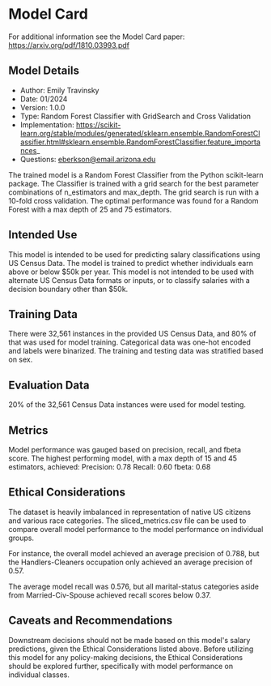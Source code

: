 # Model Card

For additional information see the Model Card paper: https://arxiv.org/pdf/1810.03993.pdf

## Model Details
- Author: Emily Travinsky
- Date: 01/2024
- Version: 1.0.0
- Type: Random Forest Classifier with GridSearch and Cross Validation
- Implementation: https://scikit-learn.org/stable/modules/generated/sklearn.ensemble.RandomForestClassifier.html#sklearn.ensemble.RandomForestClassifier.feature_importances_
- Questions: eberkson@email.arizona.edu

The trained model is a Random Forest Classifier from the Python scikit-learn
package. The Classifier is trained with a grid search for the best
parameter combinations of n_estimators and max_depth. The grid search is run
with a 10-fold cross validation. The optimal performance was found for a 
Random Forest with a max depth of 25 and 75 estimators.

## Intended Use
This model is intended to be used for predicting salary classifications using
US Census Data. The model is trained to predict whether individuals earn above
or below $50k per year. This model is not intended to be used with alternate
US Census Data formats or inputs, or to classify salaries with a decision 
boundary other than $50k.

## Training Data
There were 32,561 instances in the provided US Census Data, and 80% of that 
was used for model training. Categorical data was one-hot encoded and labels
were binarized. The training and testing data was stratified based on sex.

## Evaluation Data
20% of the 32,561 Census Data instances were used for model testing.

## Metrics
Model performance was gauged based on precision, recall, and fbeta score. The
highest performing model, with a max depth of 15 and 45 estimators, achieved:
Precision: 0.78
Recall: 0.60
fbeta: 0.68

## Ethical Considerations
The dataset is heavily imbalanced in representation of native US citizens and 
various race categories. The sliced_metrics.csv file can be used to compare
overall model performance to the model performance on individual groups.

For instance, the overall model achieved an average precision of 0.788, but the
Handlers-Cleaners occupation only achieved an average precision of 0.57.

The average model recall was 0.576, but all marital-status categories aside
from Married-Civ-Spouse achieved recall scores below 0.37.

## Caveats and Recommendations
Downstream decisions should not be made based on this model's salary 
predictions, given the Ethical Considerations listed above. Before utilizing
this model for any policy-making decisions, the Ethical Considerations should
be explored further, specifically with model performance on individual classes.